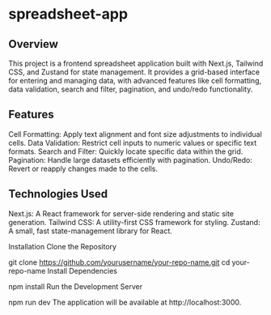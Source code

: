 # spreadsheet-app

## Overview
This project is a frontend spreadsheet application built with Next.js, Tailwind CSS, and Zustand for state management. It provides a grid-based interface for entering and managing data, with advanced features like cell formatting, data validation, search and filter, pagination, and undo/redo functionality.

## Features
Cell Formatting: Apply text alignment and font size adjustments to individual cells.
Data Validation: Restrict cell inputs to numeric values or specific text formats.
Search and Filter: Quickly locate specific data within the grid.
Pagination: Handle large datasets efficiently with pagination.
Undo/Redo: Revert or reapply changes made to the cells.

## Technologies Used
Next.js: A React framework for server-side rendering and static site generation.
Tailwind CSS: A utility-first CSS framework for styling.
Zustand: A small, fast state-management library for React.

Installation
Clone the Repository

git clone https://github.com/yourusername/your-repo-name.git
cd your-repo-name
Install Dependencies

npm install
Run the Development Server

npm run dev
The application will be available at http://localhost:3000.
